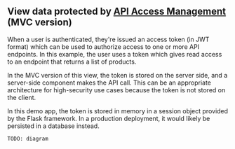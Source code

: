 ## View data protected by [API Access Management](https://developer.okta.com/docs/concepts/api-access-management/) (MVC version)

When a user is authenticated, they're issued an access token (in JWT format) which can be used to authorize access to one or more API endpoints.  In this example, the user uses a token which gives read access to an endpoint that returns a list of products.

In the MVC version of this view, the token is stored on the server side, and a server-side component makes the API call. This can be an appropriate architecture for high-security use cases because the token is not stored on the client.

In this demo app, the token is stored in memory in a session object provided by the Flask framework.  In a production deployment, it would likely be persisted in a database instead.

`TODO: diagram`
